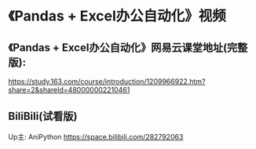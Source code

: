# 《Pandas + Excel办公自动化》视频


## 《Pandas + Excel办公自动化》网易云课堂地址(完整版):
https://study.163.com/course/introduction/1209966922.htm?share=2&shareId=480000002210461

##  BiliBili(试看版)
Up主: AniPython
https://space.bilibili.com/282792063